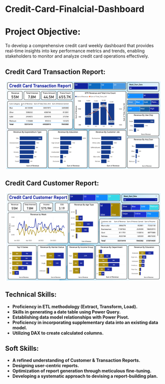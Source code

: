 # Credit-Card-Finalcial-Dashboard

<h1>Project Objective:</h1>
To develop a comprehensive credit
card weekly dashboard that
provides real-time insights into key
performance metrics and trends,
enabling stakeholders to monitor
and analyze credit card operations
effectively.

<h2>Credit Card Transaction Report:</h2>
<img src="https://github.com/naushadcom/Credit-Card-Finalcial-Dashboard/blob/main/screenshot/Credit_card_transaction_report.png">


<h2>Credit Card Customer Report:</h2>
<img src="https://github.com/naushadcom/Credit-Card-Finalcial-Dashboard/blob/main/screenshot/credit_card_customer_report.png">


## Technical Skills:

- **Proficiency in ETL methodology (Extract, Transform, Load).**
- **Skills in generating a date table using Power Query.**
- **Establishing data model relationships with Power Pivot.**
- **Proficiency in incorporating supplementary data into an existing data model.**
- **Utilizing DAX to create calculated columns.**


## Soft Skills:

- **A refined understanding of Customer & Transaction Reports.**
- **Designing user-centric reports.**
- **Optimization of report generation through meticulous fine-tuning.**
- **Developing a systematic approach to devising a report-building plan.**
